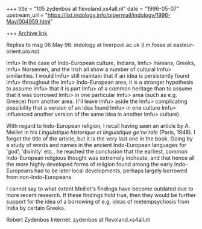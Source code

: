 +++
title = "105 zydenbos at flevoland.xs4all.nl"
date = "1996-05-07"
upstream_url = "https://list.indology.info/pipermail/indology/1996-May/004959.html"

+++
[Archive link](https://list.indology.info/pipermail/indology/1996-May/004959.html)


Replies to msg 06 May 96: indology at liverpool.ac.uk
(l.m.fosse at easteur-orient.uio.no)

 lmfu> In the case of Indo-European culture, Indians,
 lmfu> Iranians, Greeks,
 lmfu> Norsemen, and the Irish all show a number of cultural
 lmfu> similarities. I would
 lmfu> still maintain that if an idea is persistently found
 lmfu> throughout the
 lmfu> Indo-European area, it is a stronger hypothesis to assume
 lmfu> that it is part
 lmfu> of a common heritage than to assume that it was borrowed
 lmfu> in one particular
 lmfu> area (such as e.g. Greece) from another area. (I'll leave
 lmfu> aside the
 lmfu> complicating possibility that a version of an idea found
 lmfu> in one culture
 lmfu> influenced another version of the same idea in another
 lmfu> culture).

With regard to Indo-European religion, I recall having seen an article by A.
Meillet in his _Linguistique historique et linguistique ge'ne'rale_ (Paris,
1948). I forgot the title of the article, but it is the very last one in the
book. Going by a study of words and names in the ancient Indo-European
languages for 'god', 'divinity' etc., he reached the conclusion that the
earliest, common Indo-European religious thought was extremely inchoate, and
that hence all the more highly developed forms of religion found among the
early Indo-Europeans had to be later local developments, perhaps largely
borrowed from non-Indo-Europeans.

I cannot say to what extent Meillet's findings have become outdated due to more
recent research. If these findings hold true, then they would be further
support for the idea of a borrowing of e.g. ideas of metempsychosis from India
by certain Greeks.

Robert Zydenbos
Internet: zydenbos at flevoland.xs4all.nl





